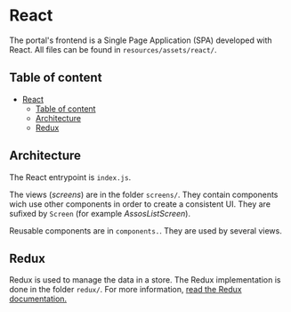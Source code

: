 # React

The portal's frontend is a Single Page Application (SPA) developed with React.
All files can be found in `resources/assets/react/`.

## Table of content
- [React](#react)
  - [Table of content](#table-of-content)
  - [Architecture](#architecture)
  - [Redux](#redux)

## Architecture

The React entrypoint is `index.js`.

The views (_screens_) are in the folder `screens/`. They contain components wich use other components in order to create a consistent UI. They are sufixed by `Screen` (for example _AssosListScreen_).

Reusable components are in `components.`. They are used by several views.


## Redux

Redux is used to manage the data in a store.
The Redux implementation is done in the folder `redux/`.
For more information, [read the Redux documentation.](./redux.md)